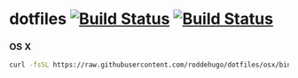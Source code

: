 # dotfiles [![Build Status](https://travis-ci.org/roddehugo/dotfiles.svg?branch=osx)](https://travis-ci.org/roddehugo/dotfiles) [![Build Status](https://jenkins.favrodd.com/job/dotfiles/badge/icon)](https://jenkins.favrodd.com/job/dotfiles/)

### OS X
```bash
curl -fsSL https://raw.githubusercontent.com/roddehugo/dotfiles/osx/bin/dotfiles | bash
```
